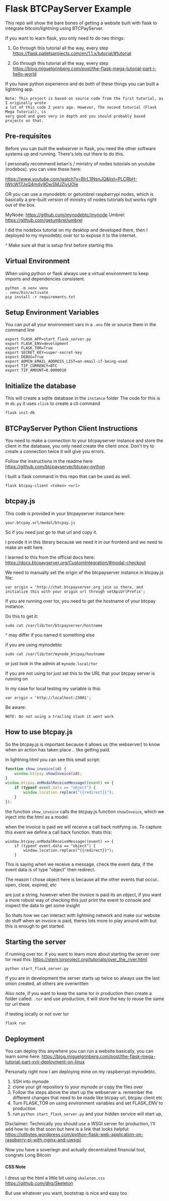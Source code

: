 # Flask BTCPayServer Example
This repo will show the bare bones of getting a website built with flask to integrate bitcoin/lightning using BTCPayServer.

If you want to learn flask, you only need to do two things:
1. Go through this tutorial all the way, every step
https://flask.palletsprojects.com/en/1.1.x/tutorial/#tutorial

2. Go through this tutorial all the way, every step
https://blog.miguelgrinberg.com/post/the-flask-mega-tutorial-part-i-hello-world

If you have python experience and do both of these things you can built a lightning app.

```
Note: This project is based on source code from the first tutorial, as I originally wrote 
a lot of this code 2 years ago. However, The second tutorial (Flask Mega Tutorial), is 
very good and goes very in depth and you should probably based projects on that.
```

## Pre-requisites
Before you can built the webserver in flask, you need the other software systems up and running. There's lots out there to do this. 

I personally recommend ketan's / ministry of nodes tutorials on youtube (nodebox). you can view these here:

https://www.youtube.com/watch?v=BIrL1lNsnJQ&list=PLCRbH-IWlcW17JxQ4mdv9DwSMJZlvUOle

OR you can use a mynodebtc or getumbrel raspberrypi nodes, which is basically a pre-built version of ministry of nodes tutorials but works right out of the box.

MyNode: https://github.com/mynodebtc/mynode
Umbrel: https://github.com/getumbrel/umbrel

I did the nodebox tutorial on my desktop and developed there, then I deployed to my mynodebtc over tor to expose it to the internet.

^ Make sure all that is setup first before starting this

## Virtual Environment
When using python or flask always use a virtual environment to keep imports and dependencies consistent.

```
python -m venv venv
. venv/bin/activate
pip install -r requirements.txt
```

## Setup Environment Variables
You can put all your environment vars in a `.env` file or source them in the command line
```
export FLASK_APP=start_flask_server.py
export FLASK_ENV=development
export FLASK_TOR=True
export SECRET_KEY=super-secret-key
export DEBUG=True
export ADMIN_EMAIL_ADDRESS_LIST=an-email-if-being-used
export TIP_CURRENCY=BTC
export TIP_AMOUNT=0.0000010
```

## Initialize the database
This will create a sqlite database in the `instance` folder
The code for this is in `db.py` it uses `click` to create a cli command
```
flask init-db
```


## BTCPayServer Python Client Instructions
You need to make a connection to your btcpayserver instance and store the client
in the database, you only need create the client once. Don't try to create a 
connection twice it will give you errors.

Follow the instructions in the readme here
https://github.com/btcpayserver/btcpay-python

I built a flask command in this repo that can be used as well.
```
flask btcpay-client <token> <url>
```

## btcpay.js
This code is provided in your btcpayserver instance here:
```
your.btcpay.url/modal/btcpay.js
```
So if you need just go to that url and copy it.

I provide it in this library because we need it in our frontend and we need to 
make an edit here.

I learned to this from the official docs here:
https://docs.btcpayserver.org/CustomIntegration/#modal-checkout

We need to manually set the origin of the btcpayserver instance in btcpay.js
file:
```
var origin = 'http://chat.btcpayserver.org join us there, and initialize this with your origin url through setApiUrlPrefix';
```
If you are running over tor, you need to get the hostname of your btcpay instance.

Do this to get it:
```
sudo cat /var/lib/tor/btcpayserver/hostname
```
^ may differ if you named it something else

if you are using mynodebtc
```
sudo cat /var/lib/tor/mynode_btcpay/hostname
```
or just look in the admin at `mynode.local/tor`

If you are not using tor just set this to the URL that your btcpay server is running on

In my case for local testing my variable is this:
```
var origin = 'http://localhost:23001';
```
Be aware:
```
NOTE: Do not using a trailing slash it wont work
```

## How to use btcpay.js
So the btcpay.js is important because it allows us (the webserver) to know when
an action has taken place .. like getting paid.

In lightning.html you can see this small script:
```javascript
function show_invoice(id) {
    window.btcpay.showInvoice(id);
}
window.btcpay.onModalReceiveMessage((event) => {
    if (typeof event.data == "object") {
        window.location.replace("{{redirect}}");
    }
});
```
the function `show_invoice` calls the btcpay.js function `showInvoice`,
which we inject into the html as a model.

when the invoice is paid we will receive a call back notifying us. To capture this
event we define a call back function. thats this:
```
window.btcpay.onModalReceiveMessage((event) => {
    if (typeof event.data == "object") {
        window.location.replace("{{redirect}}");
    }
```
This is saying when we receive a message, check the event data, if the event 
data is of type "object" then redirect.

The reason I chose object here is because all the other events that occur..
open, close, expired, etc

are just a string, however when the invoice is paid its an object, if you want 
a more robust way of checking this just print the event to console and inspect 
the data to get some insight

So thats how we can interact with lightning network and make our website do 
stuff when an invoice is paid, theres lots more to play around with but this
is enough to get started.

## Starting the server
if running over tor. if you want to learn more about starting the server over tor
read this:
https://stem.torproject.org/tutorials/over_the_river.html
```
python start_flask_server.py
```
If you are in development the server starts up twice so always use the last onion created,
all others are overwritten

Also note, if you want to keep the same tor in production then create a folder 
called: `.tor` and use production, it will store the key to reuse the same 
tor url there

if testing locally or not over tor
```
flask run
```

## Deployment
You can deploy this anywhere you can run a website basically, you can learn some here:
https://blog.miguelgrinberg.com/post/the-flask-mega-tutorial-part-xvii-deployment-on-linux

Personally right now I am deploying mine on my raspberrypi mynodebtc.

1. SSH into mynode
2. clone your git repository to your mynode or copy the files over
3. Follow the steps above the start up the webserver
    a. remember the different changes that need to be made like btcpay url, btcpay client etc
4. Turn FLASK_TOR on using environment variables and set FLASK_ENV to production
5. run `python start_flask_server.py` and your hidden service will start up,

Disclaimer: Technically you should use a WSGI server for production, I'll add how 
to do that soon but here is a link that looks helpful:
https://iotbytes.wordpress.com/python-flask-web-application-on-raspberry-pi-with-nginx-and-uwsgi/


Now you have a soveriegn and actually decentralized financial tool, congrats
Long Bitcoin

#### CSS Note
I dress up the html a little bit using `skeleton.css`
https://github.com/dhg/Skeleton

But use whatever you want, bootstrap is nice and easy too